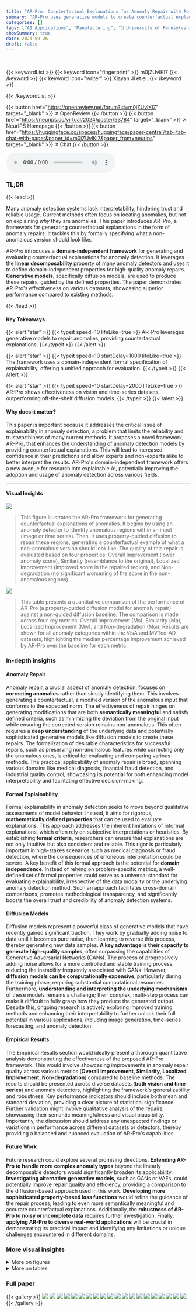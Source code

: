 ```yaml
---
title: "AR-Pro: Counterfactual Explanations for Anomaly Repair with Formal Properties"
summary: "AR-Pro uses generative models to create counterfactual explanations for anomaly detection, formally specifying what a non-anomalous version should look like and improving interpretability."
categories: []
tags: ["AI Applications", "Manufacturing", "🏢 University of Pennsylvania",]
showSummary: true
date: 2024-09-26
draft: false
---
```


<br>

{{< keywordList >}}
{{< keyword icon="fingerprint" >}} m0jZUvlKl7 {{< /keyword >}}
{{< keyword icon="writer" >}} Xiayan Ji et el. {{< /keyword >}}
 
{{< /keywordList >}}

{{< button href="https://openreview.net/forum?id=m0jZUvlKl7" target="_blank" >}}
↗ OpenReview
{{< /button >}}
{{< button href="https://neurips.cc/virtual/2024/poster/93784" target="_blank" >}}
↗ NeurIPS Homepage
{{< /button >}}{{< button href="https://huggingface.co/spaces/huggingface/paper-central?tab=tab-chat-with-paper&paper_id=m0jZUvlKl7&paper_from=neurips" target="_blank" >}}
↗ Chat
{{< /button >}}



<audio controls>
    <source src="https://ai-paper-reviewer.com/m0jZUvlKl7/podcast.wav" type="audio/wav">
    Your browser does not support the audio element.
</audio>


### TL;DR


{{< lead >}}

Many anomaly detection systems lack interpretability, hindering trust and reliable usage. Current methods often focus on locating anomalies, but not on explaining *why* they are anomalies. This paper introduces AR-Pro, a framework for generating counterfactual explanations in the form of anomaly repairs. It tackles this by formally specifying what a non-anomalous version should look like.

AR-Pro introduces a **domain-independent framework** for generating and evaluating counterfactual explanations for anomaly detection. It leverages the **linear decomposability** property of many anomaly detectors and uses it to define domain-independent properties for high-quality anomaly repairs.  **Generative models**, specifically diffusion models, are used to produce these repairs, guided by the defined properties. The paper demonstrates AR-Pro's effectiveness on various datasets, showcasing superior performance compared to existing methods. 

{{< /lead >}}


#### Key Takeaways

{{< alert "star" >}}
{{< typeit speed=10 lifeLike=true >}} AR-Pro leverages generative models to repair anomalies, providing counterfactual explanations. {{< /typeit >}}
{{< /alert >}}

{{< alert "star" >}}
{{< typeit speed=10 startDelay=1000 lifeLike=true >}} The framework uses a domain-independent formal specification of explainability, offering a unified approach for evaluation. {{< /typeit >}}
{{< /alert >}}

{{< alert "star" >}}
{{< typeit speed=10 startDelay=2000 lifeLike=true >}} AR-Pro shows effectiveness on vision and time-series datasets, outperforming off-the-shelf diffusion models. {{< /typeit >}}
{{< /alert >}}

#### Why does it matter?
This paper is important because it addresses the critical issue of explainability in anomaly detection, a problem that limits the reliability and trustworthiness of many current methods.  It proposes a novel framework, AR-Pro, that enhances the understanding of anomaly detection models by providing counterfactual explanations. This will lead to increased confidence in their predictions and allow experts and non-experts alike to better interpret the results.  AR-Pro's domain-independent framework offers a new avenue for research into explainable AI, potentially improving the adoption and usage of anomaly detection across various fields.

------
#### Visual Insights



![](https://ai-paper-reviewer.com/m0jZUvlKl7/figures_1_1.jpg)

> This figure illustrates the AR-Pro framework for generating counterfactual explanations of anomalies.  It begins by using an anomaly detector to identify anomalous regions within an input (image or time series). Then, it uses property-guided diffusion to repair these regions, generating a counterfactual example of what a non-anomalous version should look like. The quality of this repair is evaluated based on four properties: Overall Improvement (lower anomaly score), Similarity (resemblance to the original), Localized Improvement (improved score in the repaired region), and Non-degradation (no significant worsening of the score in the non-anomalous regions).





![](https://ai-paper-reviewer.com/m0jZUvlKl7/tables_6_1.jpg)

> This table presents a quantitative comparison of the performance of AR-Pro (a property-guided diffusion model for anomaly repair) against a non-guided diffusion baseline.  The comparison is made across four key metrics: Overall Improvement (Ms), Similarity (Ma), Localized Improvement (Mw), and Non-degradation (Mω). Results are shown for all anomaly categories within the VisA and MVTec-AD datasets, highlighting the median percentage improvement achieved by AR-Pro over the baseline for each metric.





### In-depth insights


#### Anomaly Repair
Anomaly repair, a crucial aspect of anomaly detection, focuses on **correcting anomalies** rather than simply identifying them.  This involves generating a counterfactual, a modified version of the anomalous input that conforms to the expected norm. The effectiveness of repair hinges on generating modifications that are both **semantically meaningful** and satisfy defined criteria, such as minimizing the deviation from the original input while ensuring the corrected version remains non-anomalous.  This often requires a **deep understanding** of the underlying data and potentially sophisticated generative models like diffusion models to create these repairs.  The formalization of desirable characteristics for successful repairs, such as preserving non-anomalous features while correcting only the anomalous ones, is critical for evaluating and comparing various methods.  The practical applicability of anomaly repair is broad, spanning various domains like medical diagnosis, financial fraud detection, and industrial quality control, showcasing its potential for both enhancing model interpretability and facilitating effective decision-making.

#### Formal Explainability
Formal explainability in anomaly detection seeks to move beyond qualitative assessments of model behavior.  Instead, it aims for rigorous, **mathematically defined properties** that can be used to evaluate explanations. This approach addresses the inherent limitations of informal explanations, which often rely on subjective interpretations or heuristics. By establishing **formal criteria**, researchers can ensure that explanations are not only intuitive but also consistent and reliable. This rigor is particularly important in high-stakes scenarios such as medical diagnosis or fraud detection, where the consequences of erroneous interpretation could be severe.  A key benefit of this formal approach is the potential for **domain independence**.  Instead of relying on problem-specific metrics, a well-defined set of formal properties could serve as a universal standard for evaluating explainability, irrespective of the data modality or the underlying anomaly detection method.  Such an approach facilitates cross-domain comparisons, promotes methodological transparency, and significantly boosts the overall trust and credibility of anomaly detection systems.

#### Diffusion Models
Diffusion models represent a powerful class of generative models that have recently gained significant traction.  They work by gradually adding noise to data until it becomes pure noise, then learning to reverse this process, thereby generating new data samples. **A key advantage is their capacity to generate high-quality samples**, often surpassing the capabilities of Generative Adversarial Networks (GANs).  The process of progressively adding noise allows for a more controlled and stable training process, reducing the instability frequently associated with GANs.  However, **diffusion models can be computationally expensive**, particularly during the training phase, requiring substantial computational resources.  Furthermore, **understanding and interpreting the underlying mechanisms** of these models remains a challenge; their complex, multi-step process can make it difficult to fully grasp how they produce the generated output.  Despite this, ongoing research is actively exploring improved training methods and enhancing their interpretability to further unlock their full potential in various applications, including image generation, time-series forecasting, and anomaly detection.

#### Empirical Results
The Empirical Results section would ideally present a thorough quantitative analysis demonstrating the effectiveness of the proposed AR-Pro framework.  This would involve showcasing improvements in anomaly repair quality across various metrics (**Overall Improvement, Similarity, Localized Improvement, Non-degradation**) compared to baseline methods.  The results should be presented across diverse datasets (**both vision and time-series**) and anomaly detectors, highlighting the framework's generalizability and robustness.  Key performance indicators should include both mean and standard deviation, providing a clear picture of statistical significance.  Further validation might involve qualitative analysis of the repairs, showcasing their semantic meaningfulness and visual plausibility.  Importantly, the discussion should address any unexpected findings or variations in performance across different datasets or detectors, thereby providing a balanced and nuanced evaluation of AR-Pro's capabilities.

#### Future Work
Future research could explore several promising directions. **Extending AR-Pro to handle more complex anomaly types** beyond the linearly decomposable detectors would significantly broaden its applicability.  **Investigating alternative generative models**, such as GANs or VAEs, could potentially improve repair quality and efficiency, providing a comparison to the diffusion-based approach used in this work. **Developing more sophisticated property-based loss functions** would refine the guidance of the repair process, leading to even more semantically meaningful and accurate counterfactual explanations.  Additionally, the **robustness of AR-Pro to noisy or incomplete data** requires further investigation.  Finally, **applying AR-Pro to diverse real-world applications** will be crucial in demonstrating its practical impact and identifying any limitations or unique challenges encountered in different domains.


### More visual insights

<details>
<summary>More on figures
</summary>


![](https://ai-paper-reviewer.com/m0jZUvlKl7/figures_2_1.jpg)

> This figure illustrates a reconstruction-based anomaly detection method.  An anomalous input image (x) is fed into an encoder, which compresses it into a latent representation. This latent representation is then passed through a decoder to reconstruct the original image (x). The difference between the original and reconstructed images (x - x) represents the anomaly map, which highlights the anomalous regions. The anomaly score (s(x)) is calculated by summing up the squared differences between the original and reconstructed features.  This demonstrates the concept of linear decomposability, where the overall anomaly score is a sum of individual feature-wise anomaly scores.


![](https://ai-paper-reviewer.com/m0jZUvlKl7/figures_4_1.jpg)

> This figure illustrates the process of property-guided diffusion with masked in-filling used in the AR-Pro framework for anomaly repair.  The process starts with an initial noise image (Xfix,T) and iteratively refines it through denoising steps. Each step incorporates property-based guidance to ensure the repair satisfies the defined properties (Overall Improvement, Similarity, Localized Improvement, and Non-degradation) and masked in-filling to preserve the non-anomalous parts of the original image. The process continues until a final repaired image (Xfix,0) is obtained. The figure shows the intermediate stages of the process, highlighting the iterative refinement towards a high-quality repair.


![](https://ai-paper-reviewer.com/m0jZUvlKl7/figures_8_1.jpg)

> This figure shows a comparison of anomaly repair results between a baseline method and the proposed AR-Pro method on four PCB images. The first two columns display the original input images and their corresponding ground truth anomaly masks. The third column shows the results obtained using a baseline method, highlighting its failure to maintain similarity to the original input and properly repair the anomalies. The fourth column showcases the AR-Pro method's results, demonstrating its ability to generate high-quality repairs that closely resemble the original inputs while effectively correcting the anomalies.


![](https://ai-paper-reviewer.com/m0jZUvlKl7/figures_8_2.jpg)

> This figure shows visual comparisons of anomaly repairs generated by AR-Pro and a baseline method on the MVTec dataset.  It visually demonstrates AR-Pro's ability to produce repairs that maintain a greater similarity to the original input image compared to the baseline, highlighting the effectiveness of the property-guided diffusion approach in preserving semantic meaning.


![](https://ai-paper-reviewer.com/m0jZUvlKl7/figures_9_1.jpg)

> This figure displays four time-series plots comparing the performance of AR-Pro (property-guided repair) against a baseline method in repairing anomalies.  Each plot shows an original time series (blue), a repaired time series using AR-Pro (green), and a repaired time series using the baseline method (red). The plots illustrate scenarios where: (a) both methods successfully repair the anomaly, (b) the baseline fails to repair the anomaly while AR-Pro does, and (c,d) the baseline method creates a spurious signal or fails to effectively repair the anomaly. The figure demonstrates the effectiveness of the AR-Pro method, highlighting its superior ability to generate accurate, semantically meaningful repairs.


![](https://ai-paper-reviewer.com/m0jZUvlKl7/figures_9_2.jpg)

> This figure displays ablation study results, specifically the effect of varying hyperparameters (λ1, λ2, λ3, λ4) on four different metrics (Ms, Md, Mw, Mw). Each subplot shows how changing one hyperparameter while keeping others constant influences the corresponding metric.  The x-axis represents the hyperparameter values, and the y-axis represents the metric values. This illustrates the sensitivity and robustness of the anomaly repair process with respect to hyperparameter tuning.


![](https://ai-paper-reviewer.com/m0jZUvlKl7/figures_16_1.jpg)

> This figure shows several examples from the VisA dataset to visually compare the anomaly repair results generated by AR-Pro against a baseline method.  Each example shows the original image, a mask highlighting the anomalous region, the repaired image from the baseline method, and the repaired image from AR-Pro. The comparison highlights AR-Pro's ability to generate repairs that closely resemble the original, non-anomalous version of the images, better than the baseline approach.


![](https://ai-paper-reviewer.com/m0jZUvlKl7/figures_17_1.jpg)

> This figure presents a comparison of anomaly repair results between the AR-Pro framework and a baseline method on the MVTec dataset.  It visually demonstrates that AR-Pro produces repairs that are more similar to the original, non-anomalous inputs compared to the baseline.  The differences are highlighted to illustrate the improvements in visual fidelity and semantic preservation achieved by AR-Pro.


![](https://ai-paper-reviewer.com/m0jZUvlKl7/figures_18_1.jpg)

> This figure showcases visual anomaly repair results on the MVTec dataset using AR-Pro.  It compares the repairs generated by AR-Pro to those of a baseline method, demonstrating AR-Pro's ability to generate repairs that are more visually similar to the original, non-anomalous images. The differences highlight how AR-Pro's property-guided approach leads to higher-quality repairs that maintain better visual fidelity.


![](https://ai-paper-reviewer.com/m0jZUvlKl7/figures_18_2.jpg)

> This figure illustrates the process of property-guided diffusion with masked in-filling used in the AR-Pro framework. It shows how the model iteratively refines a noisy input (xfix,T) towards a high-quality repair (xfix).  Each step involves a denoising process guided by property-based losses, ensuring that the repair satisfies specific criteria (overall improvement, similarity, localized improvement, and non-degradation).  Masked in-filling helps preserve the non-anomalous regions during the repair process. The overall flow is from a noisy initial state to a refined repair that aligns with the desired properties.


![](https://ai-paper-reviewer.com/m0jZUvlKl7/figures_19_1.jpg)

> This figure shows the process of property-guided diffusion with masked in-filling used in the AR-Pro framework. It depicts a sequence of steps: first, denoising steps are performed on an anomalous input image;  then, property-based guidance is applied to nudge the iterations towards a high-quality repair; finally, masked in-filling ensures that non-anomalous regions are preserved during the process. The output is a repaired image (xfix) which serves as a counterfactual explanation for the anomaly.


![](https://ai-paper-reviewer.com/m0jZUvlKl7/figures_19_2.jpg)

> This figure illustrates the AR-Pro framework, a method for generating counterfactual explanations for anomaly repair.  The process begins by identifying an input's anomalous region using an anomaly detector. Then, a property-guided diffusion model is used to repair the anomalous region, creating a counterfactual example of what a non-anomalous version should look like.  Four key properties guide the repair process: overall improvement (lower anomaly score), similarity to the original input, localized improvement (score in the repaired area improves), and non-degradation (score in the non-anomalous area does not worsen significantly).


![](https://ai-paper-reviewer.com/m0jZUvlKl7/figures_19_3.jpg)

> This figure provides a high-level overview of the AR-Pro framework, which uses a generative model to repair anomalies and offers counterfactual explanations. The process begins with the identification of anomalous regions in the input, followed by the use of property-guided diffusion to produce a repair. This repair acts as the counterfactual explanation for the anomaly. The effectiveness of the repair is evaluated based on four key properties that ensure its quality and relevance as an explanation: overall improvement, similarity, localized improvement, and non-degradation. These properties are defined with respect to a linearly decomposable anomaly detector, making the evaluation domain-independent.


</details>




<details>
<summary>More on tables
</summary>


![](https://ai-paper-reviewer.com/m0jZUvlKl7/tables_7_1.jpg)
> This table presents a quantitative comparison of the performance of AR-Pro (a property-guided diffusion model for anomaly repair) against a non-guided diffusion baseline.  The comparison is made across four key metrics: Overall Improvement, Similarity, Localized Improvement, and Non-degradation. Results are shown for all categories within the VisA and MVTec-AD datasets, highlighting the median percentage improvement achieved by AR-Pro over the baseline for each metric.

![](https://ai-paper-reviewer.com/m0jZUvlKl7/tables_7_2.jpg)
> This table presents a quantitative comparison of the performance of AR-Pro against a non-guided diffusion baseline across four key metrics (Overall Improvement, Similarity, Localized Improvement, and Non-degradation) for anomaly repair.  The results are broken down by image category within the VisA and MVTec-AD datasets, showcasing the median percentage improvement achieved by AR-Pro over the baseline for each metric.  The table highlights the consistent superior performance of the proposed AR-Pro framework in improving the quality of anomaly repairs.

![](https://ai-paper-reviewer.com/m0jZUvlKl7/tables_14_1.jpg)
> This table presents the Area Under the Receiver Operating Characteristic (AUROC) scores achieved by the FastFlow anomaly detection model on various categories within the VisA dataset.  Two AUROC scores are provided for each category: one for image-level anomaly detection and another for pixel-level anomaly detection.  The average AUROC scores across all categories are also shown.

![](https://ai-paper-reviewer.com/m0jZUvlKl7/tables_15_1.jpg)
> This table presents a quantitative comparison of the performance of AR-Pro (property-guided diffusion) against a non-guided diffusion baseline across four metrics (Overall Improvement, Similarity, Localized Improvement, and Non-degradation).  The results are shown for all the categories within the VisA and MVTec-AD datasets. The Δ column indicates the median percentage improvement achieved by AR-Pro over the baseline for each metric.

![](https://ai-paper-reviewer.com/m0jZUvlKl7/tables_15_2.jpg)
> This table presents a comparison of the performance of AR-Pro against a baseline non-guided diffusion model across four metrics (Overall Improvement, Similarity, Localized Improvement, and Non-degradation) for various categories within the VisA and MVTec-AD datasets.  The median percentage improvement achieved by AR-Pro over the baseline is also reported, highlighting its superior performance in generating high-quality anomaly repairs.

![](https://ai-paper-reviewer.com/m0jZUvlKl7/tables_15_3.jpg)
> This table presents a comparison of the median inference times for both baseline and guided diffusion models in the vision and time-series anomaly repair tasks. The results highlight the trade-off between repair quality and computational cost, demonstrating the increase in runtime associated with the property-guided approach, especially in vision tasks.

</details>




### Full paper

{{< gallery >}}
<img src="https://ai-paper-reviewer.com/m0jZUvlKl7/1.png" class="grid-w50 md:grid-w33 xl:grid-w25" />
<img src="https://ai-paper-reviewer.com/m0jZUvlKl7/2.png" class="grid-w50 md:grid-w33 xl:grid-w25" />
<img src="https://ai-paper-reviewer.com/m0jZUvlKl7/3.png" class="grid-w50 md:grid-w33 xl:grid-w25" />
<img src="https://ai-paper-reviewer.com/m0jZUvlKl7/4.png" class="grid-w50 md:grid-w33 xl:grid-w25" />
<img src="https://ai-paper-reviewer.com/m0jZUvlKl7/5.png" class="grid-w50 md:grid-w33 xl:grid-w25" />
<img src="https://ai-paper-reviewer.com/m0jZUvlKl7/6.png" class="grid-w50 md:grid-w33 xl:grid-w25" />
<img src="https://ai-paper-reviewer.com/m0jZUvlKl7/7.png" class="grid-w50 md:grid-w33 xl:grid-w25" />
<img src="https://ai-paper-reviewer.com/m0jZUvlKl7/8.png" class="grid-w50 md:grid-w33 xl:grid-w25" />
<img src="https://ai-paper-reviewer.com/m0jZUvlKl7/9.png" class="grid-w50 md:grid-w33 xl:grid-w25" />
<img src="https://ai-paper-reviewer.com/m0jZUvlKl7/10.png" class="grid-w50 md:grid-w33 xl:grid-w25" />
<img src="https://ai-paper-reviewer.com/m0jZUvlKl7/11.png" class="grid-w50 md:grid-w33 xl:grid-w25" />
<img src="https://ai-paper-reviewer.com/m0jZUvlKl7/12.png" class="grid-w50 md:grid-w33 xl:grid-w25" />
<img src="https://ai-paper-reviewer.com/m0jZUvlKl7/13.png" class="grid-w50 md:grid-w33 xl:grid-w25" />
<img src="https://ai-paper-reviewer.com/m0jZUvlKl7/14.png" class="grid-w50 md:grid-w33 xl:grid-w25" />
<img src="https://ai-paper-reviewer.com/m0jZUvlKl7/15.png" class="grid-w50 md:grid-w33 xl:grid-w25" />
<img src="https://ai-paper-reviewer.com/m0jZUvlKl7/16.png" class="grid-w50 md:grid-w33 xl:grid-w25" />
<img src="https://ai-paper-reviewer.com/m0jZUvlKl7/17.png" class="grid-w50 md:grid-w33 xl:grid-w25" />
<img src="https://ai-paper-reviewer.com/m0jZUvlKl7/18.png" class="grid-w50 md:grid-w33 xl:grid-w25" />
<img src="https://ai-paper-reviewer.com/m0jZUvlKl7/19.png" class="grid-w50 md:grid-w33 xl:grid-w25" />
<img src="https://ai-paper-reviewer.com/m0jZUvlKl7/20.png" class="grid-w50 md:grid-w33 xl:grid-w25" />
{{< /gallery >}}